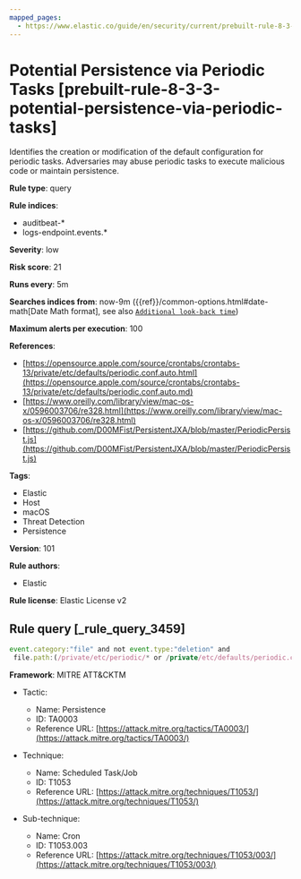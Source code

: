 ```yaml
---
mapped_pages:
  - https://www.elastic.co/guide/en/security/current/prebuilt-rule-8-3-3-potential-persistence-via-periodic-tasks.html
---
```


# Potential Persistence via Periodic Tasks [prebuilt-rule-8-3-3-potential-persistence-via-periodic-tasks]

Identifies the creation or modification of the default configuration for periodic tasks. Adversaries may abuse periodic tasks to execute malicious code or maintain persistence.

**Rule type**: query

**Rule indices**:

* auditbeat-*
* logs-endpoint.events.*

**Severity**: low

**Risk score**: 21

**Runs every**: 5m

**Searches indices from**: now-9m ({{ref}}/common-options.html#date-math[Date Math format], see also [`Additional look-back time`](docs-content://solutions/security/detect-and-alert/create-detection-rule.md#rule-schedule))

**Maximum alerts per execution**: 100

**References**:

* [https://opensource.apple.com/source/crontabs/crontabs-13/private/etc/defaults/periodic.conf.auto.html](https://opensource.apple.com/source/crontabs/crontabs-13/private/etc/defaults/periodic.conf.auto.md)
* [https://www.oreilly.com/library/view/mac-os-x/0596003706/re328.html](https://www.oreilly.com/library/view/mac-os-x/0596003706/re328.html)
* [https://github.com/D00MFist/PersistentJXA/blob/master/PeriodicPersist.js](https://github.com/D00MFist/PersistentJXA/blob/master/PeriodicPersist.js)

**Tags**:

* Elastic
* Host
* macOS
* Threat Detection
* Persistence

**Version**: 101

**Rule authors**:

* Elastic

**Rule license**: Elastic License v2

## Rule query [_rule_query_3459]

```js
event.category:"file" and not event.type:"deletion" and
 file.path:(/private/etc/periodic/* or /private/etc/defaults/periodic.conf or /private/etc/periodic.conf)
```

**Framework**: MITRE ATT&CKTM

* Tactic:

    * Name: Persistence
    * ID: TA0003
    * Reference URL: [https://attack.mitre.org/tactics/TA0003/](https://attack.mitre.org/tactics/TA0003/)

* Technique:

    * Name: Scheduled Task/Job
    * ID: T1053
    * Reference URL: [https://attack.mitre.org/techniques/T1053/](https://attack.mitre.org/techniques/T1053/)

* Sub-technique:

    * Name: Cron
    * ID: T1053.003
    * Reference URL: [https://attack.mitre.org/techniques/T1053/003/](https://attack.mitre.org/techniques/T1053/003/)



